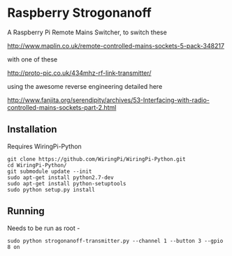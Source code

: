 Raspberry Strogonanoff
======================

A Raspberry Pi Remote Mains Switcher, to switch these

http://www.maplin.co.uk/remote-controlled-mains-sockets-5-pack-348217

with one of these

http://proto-pic.co.uk/434mhz-rf-link-transmitter/

using the awesome reverse engineering detailed here

http://www.fanjita.org/serendipity/archives/53-Interfacing-with-radio-controlled-mains-sockets-part-2.html

Installation
------------

Requires WiringPi-Python

    git clone https://github.com/WiringPi/WiringPi-Python.git
    cd WiringPi-Python/
    git submodule update --init
    sudo apt-get install python2.7-dev
    sudo apt-get install python-setuptools
    sudo python setup.py install

Running
-------

Needs to be run as root - 

    sudo python strogonanoff-transmitter.py --channel 1 --button 3 --gpio 8 on 